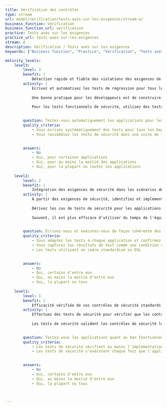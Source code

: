 ```yaml
---
title: Vérification des contrôles
type: stream
url: model/verification/tests-axes-sur-les-exigences/stream-a/
business_function: Vérification
business_function_url: verification
practice: Tests axés sur les exigences
practice_url: tests-axes-sur-les-exigences
stream: A
description: Vérification / Tests axés sur les exigences
keywords: ["Business function", "Practice", "Vérification", "Tests axés sur les exigences"]

maturity_levels:
    level3:
        level: 3
        benefit: |
            Détection rapide et fiable des violations des exigences de sécurité
        activity: |
            Écrivez et automatisez les tests de régression pour tous les bogues identifiés (et corrigés) afin de vous assurer que ceux-ci forment un harnais de tests empêchant des problèmes similaires d'être introduits dans les versions ultérieures. Les tests unitaires de sécurité devraient vérifier dynamiquement (à savoir au moment de l'exécution) que les composants fonctionnent comme prévu et devraient valider que les changements de code sont correctement implémentés.
            
            Une bonne pratique pour les développeurs est de construire des cas de tests de sécurité sous la forme d'une suite de tests de sécurité génériques faisant partie de l'environnement de tests unitaires existant. Une suite de tests de sécurité génériques peut inclure des cas de tests de sécurité pour valider les exigences à la fois positives et négatives pour les contrôles de sécurité tels que l'Identification, l'Authentification & le Contrôle d'accès, la Validation et l'Encodage des entrées, la Gestion des utilisateurs et des sessions, la Gestion des erreurs et des exceptions, le Chiffrement et l'Audit et la Journalisation. Vérifiez la bonne exécution des tests de sécurité aussi tôt que possible. Si possible par exemple, envisagez d'exécuter les tests de sécurité dans le cadre des exigences d'intégration avant de permettre à du nouveau code d'entrer dans la base de code principale. Sinon, envisagez leur exécution comme condition à la validation d"une génération.
            
            Pour les tests fonctionnels de sécurité, utilisez des tests de niveau unitaire pour les fonctionnalités de contrôle de sécurité au niveau des composants logiciels, comme les fonctions, les méthodes ou les classes. Par exemple, un cas de test pourrait vérifier la validation des entrées et des sorties (par ex., l'assainissement des variables) et vérifier les limites des variables en confirmant les fonctionnalités attendues du composant.
            

        question: Testez-vous automatiquement les applications pour les régressions de sécurité ?
        quality_criteria:
            - Vous écrivez systématiquement des tests pour tous les bogues identifiés (dépassant éventuellement un seuil de sévérité prédéfini)
            - Vous rassemblez les tests de sécurité dans une suite de tests qui fait partie du cadre de référence des tests unitaires existants
            

        answers:
            - No
            - Oui, pour certaines applications
            - Oui, pour au moins la moitié des applications
            - Oui, pour la plupart ou toutes les applications
            
    level2:
        level: 2
        benefit: |
            Intégration des exigences de sécurité dans les scénarios de test
        activity: |
            À partir des exigences de sécurité, identifiez et implémentez un ensemble de scénarios de tests de sécurité afin de vérifier si le fonctionnement du logiciel est correct. Pour avoir un programme de test réussi, il est impératif de connaître les objectifs de test, spécifiés par les exigences de sécurité.
            
            Dérivez les cas de tests de sécurité pour les applications visées à partir des exigences de sécurité créées dans le cadre de la pratique "Exigences de Sécurité" du SAMM. Pour valider les exigences de sécurité avec des tests de sécurité, les exigences de sécurité sont basées sur des actions et mettent en évidence les fonctionnalités attendues (le quoi) et, implicitement, l'implémentation (le comment). Ces exigences sont également appelées « exigences positives », car elles indiquent les fonctionnalités attendues qui peuvent être validées par le biais de tests de sécurité. Parmi les exemples de conditions positives, citons : « l'application va verrouiller la session de l'utilisateur après six tentatives de connexion invalides» ou « les mots de passe doivent comporter au moins six caractères alphanumériques ». La validation des exigences positives consiste à confirmer la fonctionnalité attendue. Vous pouvez faire cela en recréant les conditions de test et en exécutant le test selon des entrées prédéfinies. Affichez les résultats sous la forme d'échec ou de réussite.
            
            Souvent, il est plus efficace d'utiliser du temps de l'équipe du projet pour construire des cas de test spécifiques à une application et d'employer des ressources disponibles au public ou des bases de connaissances achetées à l'extérieur pour sélectionner les cas de tests généraux applicables à la sécurité. Le personnel compétent en matière de développement, de sécurité et d'assurance qualité examine les cas de test candidats pour leur applicabilité, leur efficacité et leur faisabilité. Etablissez les cas de test pendant la rédaction des exigences et / ou la phase de conception de la fonctionnalité. Tester les exigences de sécurité fait partie des tests fonctionnels du logiciel.
            

        question: Écrivez-vous et exécutez-vous de façon cohérente des scripts de test pour vérifier la bonne mise en place des exigences de sécurité?
        quality_criteria:
            - Vous adaptez les tests à chaque application et confirmez les fonctionnalités de sécurité attendues
            - Vous capturez les résultats de test comme une condition de réussite ou d'échec
            - Les tests utilisent un cadre standardisé ou DSL
            

        answers:
            - No
            - Oui, certains d'entre eux
            - Oui, au moins la moitié d'entre eux
            - Oui, la plupart ou tous
            
    level1:
        level: 1
        benefit: |
            Efficacité vérifiée de vos contrôles de sécurité standards
        activity: |
            Effectuez des tests de sécurité pour vérifier que les contrôles standards de sécurité logiciels fonctionnent comme prévu. À un haut niveau, cela signifie tester le bon fonctionnement des contrôles liés à la confidentialité, à l'intégrité et à la disponibilité des données ainsi que du service. Les tests de sécurité comprennent au moins des tests d'authentification, de contrôle d'accès, de validation des entrées, d'encodage, d'échappement des données et de chiffrement. L'objectif des tests est de valider que les contrôles de sécurité sont correctement implémentés.
            
            Les tests de sécurité valident les contrôles de sécurité logiciels nécessaires. Effectuez des tests de sécurité de vérification des contrôles manuellement ou avec des outils à chaque fois que l'application change son utilisation des contrôles. Les techniques telles que les basculements de fonctionnalités et les tests A/B peuvent être utilisées pour exposer progressivement des fonctionnalités à un public plus large au fur et à mesure qu'elles sont suffisamment validées. La vérification des contrôles logiciels est obligatoire pour tous les logiciels qui font partie du programme SAMM.
            

        question: Testez-vous les applications quant au bon fonctionnement des contrôles de sécurité standards?
        quality_criteria:
            - Les tests de sécurité vérifient au moins l'implémentation de l'authentification, du contrôle d'accès, de la validation des entrées, de l'encodage et de l'échappement des données et des contrôles de chiffrement
            - Les tests de sécurité s'exécutent chaque fois que l'application change son utilisation des contrôles
            

        answers:
            - No
            - Oui, certains d'entre eux
            - Oui, au moins la moitié d'entre eux
            - Oui, la plupart ou tous
            


---
```

